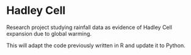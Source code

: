 # Hadley Cell
Research project studying rainfall data as evidence of Hadley Cell expansion due to global warming.

This will adapt the code previously written in R and update it to Python.
